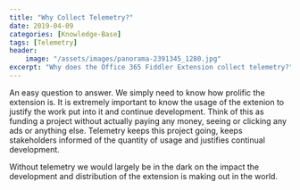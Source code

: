 ```yaml
---
title: "Why Collect Telemetry?"
date: 2019-04-09
categories: [Knowledge-Base]
tags: [Telemetry]
header:
    image: "/assets/images/panorama-2391345_1280.jpg"
excerpt: "Why does the Office 365 Fiddler Extension collect telemetry?"
---
```


An easy question to answer. We simply need to know how prolific the extension is. It is extremely important to know the usage of the extenion to justify the work put into it and continue development. Think of this as funding a project without actually paying any money, seeing or clicking any ads or anything else. Telemetry keeps this project going, keeps stakeholders informed of the quantity of usage and justifies continual development.

Without telemetry we would largely be in the dark on the impact the development and distribution of the extension is making out in the world.